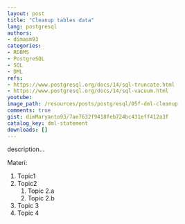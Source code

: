 ```yaml
---
layout: post
title: "Cleanup tables data"
lang: postgresql
authors:
- dimasm93
categories:
- RDBMS
- PostgreSQL
- SQL
- DML
refs: 
- https://www.postgresql.org/docs/14/sql-truncate.html
- https://www.postgresql.org/docs/14/sql-vacuum.html
youtube: 
image_path: /resources/posts/postgresql/05f-dml-cleanup
comments: true
gist: dimMaryanto93/7ae7632f9418feb724bc431eff412a3f
catalog_key: dml-statement
downloads: []
---
```



description...

<!--more-->

Materi: 

1. Topic1
2. Topic2
    1. Topic 2.a
    2. Topic 2.b
3. Topic 3
4. Topic 4